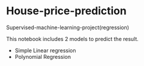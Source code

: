 # House-price-prediction
Supervised-machine-learning-project(regression)

This notebook includes 2 models to predict the result.
* Simple Linear regression
* Polynomial Regression
